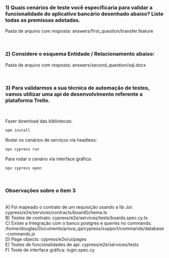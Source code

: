 ### 1) Quais cenários de teste você especificaria para validar a funcionalidade do aplicativo bancário desenhado abaixo? Liste todas as premissas adotadas.
Pasta de arquivo com resposta: answers/first_question/transfer.feature

<br>

### 2) Considere o esquema Entidade / Relacionamento abaixo:
Pasta de arquivo com resposta: answers/second_question/sql.docx

<br>


### 3) Para validarmos a sua técnica de automação de testes, vamos utilizar uma api de desenvolvimento referente a plataforma Trello.
<br>

Fazer download das bibliotecas:
```bash
npm install
```

Rodar os cenários de serviços via headless:
```bash
npx cypress run
```

Para rodar o cenário via interface gráfica:

```bash
npx cypress open
```
<br>

### Observações sobre o item 3
<br>
A) Foi mapeado o contrato de um requisição usando a lib Joi: cypress/e2e/services/contracts/boardSchema.ts

<br> 
B) Testes de contrato: cypress/e2e/services/tests/boards.spec.cy.ts

<br>
C) Existe a Integração com o banco postgres e queries no commands: /home/douglas/Documents/prova_qa/cypress/support/commands/database-commands.js

<br> 
D) Page objects: cypress/e2e/ui/pages

<br>
E) Testes de funcionalidades de api: cypress/e2e/services/tests

<br>
F) Teste de interface gráfica: login.spec.cy
